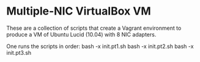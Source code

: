 # Multiple-NIC VirtualBox VM


These are a collection of scripts that create a Vagrant environment
to produce a VM of Ubuntu Lucid (10.04) with 8 NIC adapters.

One runs the scripts in order:
   bash -x init.pt1.sh
   bash -x init.pt2.sh
   bash -x init.pt3.sh

